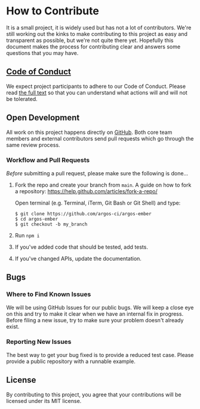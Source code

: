 # How to Contribute

It is a small project, it is widely used but has not a lot of contributors. We're still working out the kinks to make contributing to this project as easy and transparent as possible, but we're not quite there yet. Hopefully this document makes the process for contributing clear and answers some questions that you may have.

## [Code of Conduct](https://github.com/argos-ci/argos-ember/blob/main/CODE_OF_CONDUCT.md)

We expect project participants to adhere to our Code of Conduct. Please read [the full text](https://github.com/argos-ci/argos-ember/blob/main/CODE_OF_CONDUCT.md) so that you can understand what actions will and will not be tolerated.

## Open Development

All work on this project happens directly on [GitHub](/). Both core team members and external contributors send pull requests which go through the same review process.

### Workflow and Pull Requests

_Before_ submitting a pull request, please make sure the following is done…

1.  Fork the repo and create your branch from `main`. A guide on how to fork a repository: https://help.github.com/articles/fork-a-repo/

    Open terminal (e.g. Terminal, iTerm, Git Bash or Git Shell) and type:

    ```sh-session
    $ git clone https://github.com/argos-ci/argos-ember
    $ cd argos-ember
    $ git checkout -b my_branch
    ```

2.  Run `npm i`

3.  If you've added code that should be tested, add tests.

4.  If you've changed APIs, update the documentation.

## Bugs

### Where to Find Known Issues

We will be using GitHub Issues for our public bugs. We will keep a close eye on this and try to make it clear when we have an internal fix in progress. Before filing a new issue, try to make sure your problem doesn't already exist.

### Reporting New Issues

The best way to get your bug fixed is to provide a reduced test case. Please provide a public repository with a runnable example.

## License

By contributing to this project, you agree that your contributions will be licensed under its MIT license.
